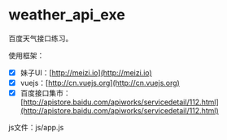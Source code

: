 # weather_api_exe

百度天气接口练习。

使用框架：

- [x] 妹子UI：[http://meizi.io](http://meizi.io)
- [x] vuejs：[http://cn.vuejs.org](http://cn.vuejs.org)
- [x] 百度接口集市：[http://apistore.baidu.com/apiworks/servicedetail/112.html](http://apistore.baidu.com/apiworks/servicedetail/112.html)

js文件：js/app.js

